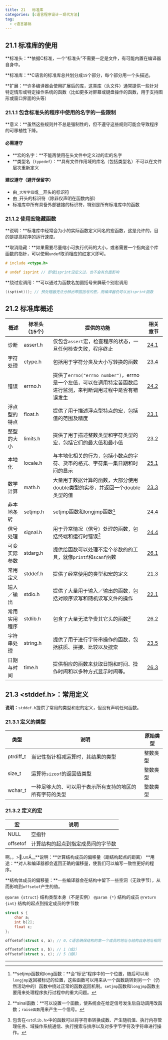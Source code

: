 ```yaml
---
title: 21	标准库
categories: [c语言程序设计－现代方法]
tag:
  - c语言基础
---
```


## 21.1	标准库的使用
**标准头：**依据C标准，一个“标准头”不需要一定是文件，有可能内置在编译器自身中。

**标准库：**C语言的标准库总共划分成`15`个部分，每个部分用一个头描述。

**扩展：**许多编译器会使用扩展后的库，这类库（头文件）通常提供一些针对特定情形或特定操作系统的函数（比如更多对屏幕或键盘操作的函数，用于支持图形或窗口界面的头等）

### 21.1.1	包含标准头的程序中使用的名字的一些限制
**意义：**虽然这些规则并不总是强制性的，但不遵守这些规则可能会导致程序的可移植性下降。


#### 必需遵守

+ **宏的名字：**不能再使用在头文件中定义过的宏的名字
+ **类型名（`typedef`）：**具有文件作用域的库名（包括类型名）不可以在文件层次重新定义

#### 建议遵守（避开保留字）

+ 由`_大写字母`或`__`开头的标识符
+ 由`_`开头的标识符（除非仅声明在函数内部）
+ 标准库中所有具备外部链接的标识符，特别是所有标准库中的函数

### 21.1.2	使用宏隐藏函数
**说明：**标准库中经常会为小的实际函数定义同名的宏函数，这是允许的，目的是提高程序的运行速度。

**取消隐藏：**如果需要尽量缩小可执行代码的大小，或者需要一个指向这个库函数的指针，可以使用`undef`取消相应的红定义即可。

```c
# include <ctype.h>

# undef isprint // 即使isprint没定义过，也不会有负面影响
```
**绕过宏调用：**可以通过为函数名加圆括号来屏蔽个别宏调用

```c
(isptint)(); // 预处理器无法分辨出带圆括号的宏，而编译器仍可认出isprint函数
```

## 21.2	标准库概述

|概述|标准头（15个）|提供的功能|相关章节|
|---|---|---|---|
|诊断|assert.h|仅包含`assert`宏，检查程序的状态，一旦任何检查失败，程序终止|[24.1]()|
|字符处理|ctype.h|包括用于字符分类及大小写转换的函数|[23.4]()|
|错误|errno.h|提供了`errno("errno number")`，errno是一个左值，可以在调用特定苦函数后进行监测，来判断调用过程中是否有错误发生|[24.2]()|
|浮点型的特点|float.h|提供了用于描述浮点型特点的宏，包括值的范围及精度|[23.1]()|
|整型的大小|limits.h|提供了用于描述整数类型和字符类型的宏，包括它们的最大值和最小值|[23.2]()|
|本地化|locale.h|与本地化相关的行为，包括小数点的字符、货币的格式、字符集一集日期和时间的显示|[25.1]()|
|数学计算|math.h|大量用于数据计算的函数，大部分使用double类型的实参，并返回一个double类型的值|[23.3]()|
|非本地条转|setjmp.h|setjmp函数和longjmp函数[^21-2-7]|[24.4]()|
|信号处理|signal.h|用于异常情况（信号）处理的函数，包括终端和运行时错误[^21-2-8-signal]|[24.4]()|
|可变实际参数|stdarg.h|提供给函数可以处理不定个参数的的工具，就像`printf`和`scanf`函数|[26.1]()|
|常用定义|stddef.h|提供了经常使用的类型和宏的定义|[21.3]()|
|输入／输出|stdio.h|提供了大量用于输入／输出的函数，包括对顺序读写和随机读写文件的操作|[22.1]()||
|常用实用程序|stdlib.h|包含了大量无法华贵其它头的函数[^stdlib]|[26.2]()|
|字符串处理|string.h|提供了用于进行字符串操作的函数，包括肤质、拼接、比较以及搜索|[23.5]()|
|日期与时间|time.h|提供相应的函数来获取日期和时间、操作时间和以多种方式显示时间等。|[26.3]()|

## 21.3	<stddef.h>：常用定义
**说明：**`stddef.h`提供了常用的类型和宏的定义，但没有声明任何函数。

### 21.3.1	定义的类型

|类型|说明|原始类型|
|---|---|---|
|ptrdiff_t|当记性指针相减运算时，其结果的类型|整数类型|
|size_t|运算符`sizeof`的返回值类型|整数类型|
|wchar_t|一种足够大的、可以用于表示所有支持的地区的所有字符的类型|整数类型|

### 21.3.2	定义的宏

|宏|说明|
|---|---|
|NULL|空指针|
|offsetof|计算结构的起点到指定成员间的字节数|

啊。，&gt;.u≥Á__**说明：**计算结构成员的偏移量（距结构起点的距离）
**用途：**对人和编译器都会返回正确的偏移量，使我们可以编写一致性更好的程序。

**结构体成员的偏移量：**一些编译器会在结构中留下一些空洞（无效字节），从而影响到`offsetof`产生的值。

`@param {struct}` 结构类型本身（不是实例）
`@param {*}` 结构的成员
`@return {int}` 结构的起点到指定成员的字节数

```c
struct s {
	char a;
	int b[2];
	float c;
};
```

```c
offsetof(struct s, a); // 0，C语言确保结构的第一个成员的地址与结构自身地址相同

offsetof(struct s, b); // 1（或2）
offsetof(struct s, c); // 5（或6）
```
------------------------
[^21-2-7]: **setjmp函数和long函数：**会“标记”程序中的一个位置，随后可以用`longjmp`返回被标记的位置，这些函数可以用来从一个函数跳转到另一个（仍然活动中的）函数中绕过正常的函数返回机制。`setjmp`函数和`longjmp`函数主要用来处理程序执行过程中的重大问题。

[^21-2-8-signal]: **sinal函数：**可以设置一个函数，使系统会在给定信号发生后自动调用改函数；`raise函数`用来产生一个信号。

[^stdlib]:  包含在`<stdlib.h>`中的函数可以将字符串转换成数、产生随机值、执行内存管理任务、域操作系统通信、执行搜索与排序以及对多字节字符及字符串进行操作。

